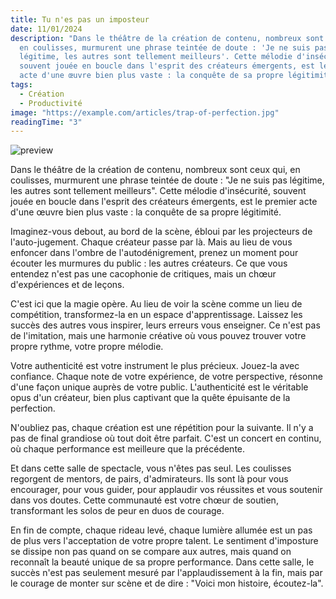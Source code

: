 ```yaml
---
title: Tu n'es pas un imposteur
date: 11/01/2024
description: "Dans le théâtre de la création de contenu, nombreux sont ceux qui,
  en coulisses, murmurent une phrase teintée de doute : 'Je ne suis pas
  légitime, les autres sont tellement meilleurs'. Cette mélodie d'insécurité,
  souvent jouée en boucle dans l'esprit des créateurs émergents, est le premier
  acte d'une œuvre bien plus vaste : la conquête de sa propre légitimité."
tags:
  - Création
  - Productivité
image: "https://example.com/articles/trap-of-perfection.jpg"
readingTime: "3"
---
```


![preview](https://example.com/image.jpg)

Dans le théâtre de la création de contenu, nombreux sont ceux qui, en coulisses, murmurent une phrase teintée de doute : "Je ne suis pas légitime, les autres sont tellement meilleurs". Cette mélodie d'insécurité, souvent jouée en boucle dans l'esprit des créateurs émergents, est le premier acte d'une œuvre bien plus vaste : la conquête de sa propre légitimité.

Imaginez-vous debout, au bord de la scène, ébloui par les projecteurs de l'auto-jugement. Chaque créateur passe par là. Mais au lieu de vous enfoncer dans l'ombre de l'autodénigrement, prenez un moment pour écouter les murmures du public : les autres créateurs. Ce que vous entendez n'est pas une cacophonie de critiques, mais un chœur d'expériences et de leçons.

C'est ici que la magie opère. Au lieu de voir la scène comme un lieu de compétition, transformez-la en un espace d'apprentissage. Laissez les succès des autres vous inspirer, leurs erreurs vous enseigner. Ce n'est pas de l'imitation, mais une harmonie créative où vous pouvez trouver votre propre rythme, votre propre mélodie.

Votre authenticité est votre instrument le plus précieux. Jouez-la avec confiance. Chaque note de votre expérience, de votre perspective, résonne d'une façon unique auprès de votre public. L'authenticité est le véritable opus d'un créateur, bien plus captivant que la quête épuisante de la perfection.

N'oubliez pas, chaque création est une répétition pour la suivante. Il n'y a pas de final grandiose où tout doit être parfait. C'est un concert en continu, où chaque performance est meilleure que la précédente.

Et dans cette salle de spectacle, vous n'êtes pas seul. Les coulisses regorgent de mentors, de pairs, d'admirateurs. Ils sont là pour vous encourager, pour vous guider, pour applaudir vos réussites et vous soutenir dans vos doutes. Cette communauté est votre chœur de soutien, transformant les solos de peur en duos de courage.

En fin de compte, chaque rideau levé, chaque lumière allumée est un pas de plus vers l'acceptation de votre propre talent. Le sentiment d'imposture se dissipe non pas quand on se compare aux autres, mais quand on reconnaît la beauté unique de sa propre performance. Dans cette salle, le succès n'est pas seulement mesuré par l'applaudissement à la fin, mais par le courage de monter sur scène et de dire : "Voici mon histoire, écoutez-la".
